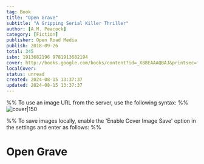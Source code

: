 ```yaml
---
tag: Book
title: "Open Grave"
subtitle: "A Gripping Serial Killer Thriller"
author: [A.M. Peacock]
category: [Fiction]
publisher: Open Road Media
publish: 2018-09-26
total: 345
isbn: 1913682196 9781913682194
cover: http://books.google.com/books/content?id=_X88EAAAQBAJ&printsec=frontcover&img=1&zoom=1&edge=curl&source=gbs_api
localCover: 
status: unread
created: 2024-08-15 13:37:37
updated: 2024-08-15 13:37:37
---
```


%% To use an image URL from the server, use the following syntax: %%
![cover|150](http://books.google.com/books/content?id=_X88EAAAQBAJ&printsec=frontcover&img=1&zoom=1&edge=curl&source=gbs_api)

%% To save images locally, enable the 'Enable Cover Image Save' option in the settings and enter as follows: %%


# Open Grave